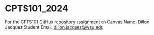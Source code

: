 # CPTS101_2024
For the CPTS101 GitHub repository assignment on Canvas
Name: Dillon Jacquez
Student Email: dillon.jacquez@wsu.edu